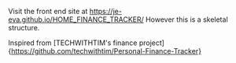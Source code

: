 Visit the front end site at https://je-eva.github.io/HOME_FINANCE_TRACKER/
However this is a skeletal structure.

Inspired from [TECHWITHTIM's finance project]{https://github.com/techwithtim/Personal-Finance-Tracker}

